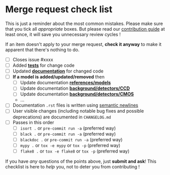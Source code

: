 # Merge request check list

This is just a reminder about the most common mistakes.
Please make sure that you tick all *appropriate* boxes.
But please read our [contribution guide](https://esa.gitlab.io/pyxel/doc/contributing.html) 
at least once, it will save you unnecessary review cycles !

If an item doesn't apply to your merge request, **check it anyway** to 
make it apparent that there's nothing to do.

 
 - [ ] Closes issue #xxxx
 - [ ] Added [**tests**](https://esa.gitlab.io/pyxel/doc/stable/references/contributing.html#running-the-test-suite) for change code
 - [ ] Updated [**documentation**](https://esa.gitlab.io/pyxel/doc/stable/references/contributing.html#contributing-to-the-documentation) for changed code
 - [ ] **If a model is added/updated/removed** then
   - [ ] Update documentation [**references/models**](https://esa.gitlab.io/pyxel/doc/stable/references/models.html)
   - [ ] Update documentation [**background/detectors/CCD**](https://esa.gitlab.io/pyxel/doc/stable/background/detectors/ccd.html)
   - [ ] Update documentation [**background/detectors/CMOS**](https://esa.gitlab.io/pyxel/doc/stable/background/detectors/cmos.html)
   - ...
 - [ ] Documentation `.rst` files is written using [semantic newlines](https://sembr.org)
 - [ ] User visible changes (including notable bug fixes and possible deprecations) are 
       documented in `CHANGELOG.md`
 - [ ] Passes in this order
   - [ ] `isort .` or `pre-commit run -a` (preferred way)
   - [ ] `black .` or `pre-commit run -a` (preferred way)
   - [ ] `blackdoc .` or `pre-commit run -a` (preferred way)
   - [ ] `mypy .` or `tox -e mypy` or `tox -p` (preferred way)
   - [ ] `flake8 .` or `tox -e flake8` or `tox -p` (preferred way)

If you have *any* questions of the points above, just **submit and ask**!
This checklist is here to *help* you, not to deter you from contributing !
